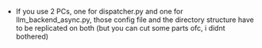 - If you use 2 PCs, one for dispatcher.py and one for llm_backend_async.py, those config file and the directory structure have to be replicated on both (but you can cut some parts ofc, i didnt bothered)
